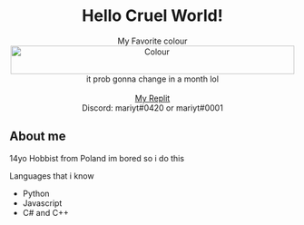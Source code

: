 <h1 align="center">Hello Cruel World!</h1>
<p align="center">
  My Favorite colour<br/> 
  <img src="https://www.thecolorapi.com/id?format=svg&named=false&hex=fab743" alt="Colour" width="500px" height="50px"></img><br/>
  it prob gonna change in a month lol <br/><br/>
  <a href="https://replit.com/@M2rsho">My Replit</a> <br/>
  Discord: mariyt#0420 or mariyt#0001 <br/>
</p>
<h2>About me</h2>
<p>14yo Hobbist from Poland im bored so i do this</p>
<p>Languages that i know</p>
<ul>
  <li>Python</li>
  <li>Javascript</li>
  <li>C# and C++</li>
<ul/>

